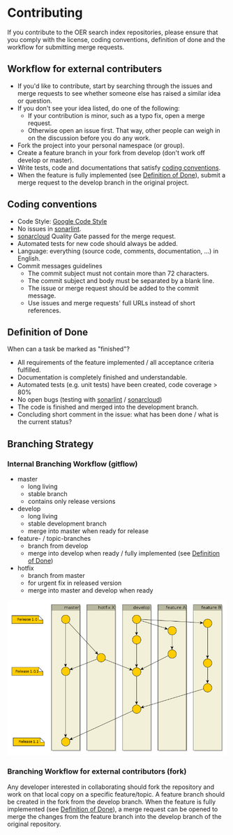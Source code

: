 # Contributing

If you contribute to the OER search index repositories, please ensure that you comply with the license, coding conventions, definition of done and the workflow for submitting merge requests.

## Workflow for external contributers

* If you'd like to contribute, start by searching through the issues and merge requests to see whether someone else has raised a similar idea or question.
* If you don't see your idea listed, do one of the following:
     * If your contribution is minor, such as a typo fix, open a merge request.
     * Otherwise open an issue first. That way, other people can weigh in on the discussion before you do any work.
* Fork the project into your personal namespace (or group).
* Create a feature branch in your fork from develop (don't work off develop or master).
* Write tests, code and documentations that satisfy [coding conventions](#coding-conventions).
* When the feature is fully implemented (see [Definition of Done](#definition-of-done)), submit a merge request to the develop branch in the original project.

## Coding conventions

* Code Style: [Google Code Style](https://google.github.io/styleguide/)
* No issues in [sonarlint](https://www.sonarlint.org/).
* [sonarcloud](https://sonarcloud.io/) Quality Gate passed for the merge request.
* Automated tests for new code should always be added.
* Language: everything (source code, comments, documentation, ...) in English.
* Commit messages guidelines
     * The commit subject must not contain more than 72 characters.
     * The commit subject and body must be separated by a blank line.
     * The issue or merge request should be added to the commit message.
     * Use issues and merge requests' full URLs instead of short references.

## Definition of Done

When can a task be marked as "finished"?

* All requirements of the feature implemented / all acceptance criteria fulfilled.
* Documentation is completely finished and understandable.
* Automated tests (e.g. unit tests) have been created, code coverage > 80%
* No open bugs (testing with [sonarlint](https://www.sonarlint.org/) / [sonarcloud](https://sonarcloud.io/))
* The code is finished and merged into the development branch.
* Concluding short comment in the issue: what has been done / what is the current status?

## Branching Strategy

### Internal Branching Workflow (gitflow)

* master
     * long living
     * stable branch
     * contains only release versions
* develop
     * long living
     * stable development branch
     * merge into master when ready for release
* feature- / topic-branches
     * branch from develop
     * merge into develop when ready / fully implemented (see [Definition of Done](#definition-of-done))
* hotfix
     * branch from master
     * for urgent fix in released version
     * merge into master and develop when ready
     
![Branching Strategy](doc/images/branching_strategy.png)

### Branching Workflow for external contributors (fork)

Any developer interested in collaborating should fork the repository and work on that local copy on a specific feature/topic. A feature branch should be created in the fork from the develop branch. When the feature is fully implemented (see [Definition of Done](#definition-of-done)), a merge request can be opened to merge the changes from the feature branch into the develop branch of the original repository.
